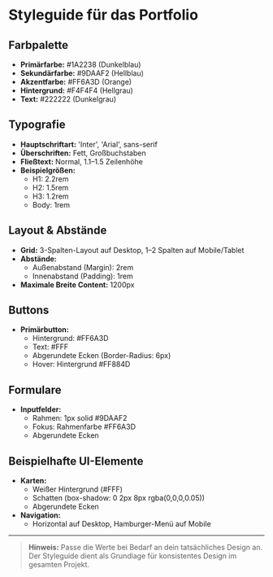 # Styleguide für das Portfolio

## Farbpalette
- **Primärfarbe:** #1A2238 (Dunkelblau)
- **Sekundärfarbe:** #9DAAF2 (Hellblau)
- **Akzentfarbe:** #FF6A3D (Orange)
- **Hintergrund:** #F4F4F4 (Hellgrau)
- **Text:** #222222 (Dunkelgrau)

## Typografie
- **Hauptschriftart:** 'Inter', 'Arial', sans-serif
- **Überschriften:** Fett, Großbuchstaben
- **Fließtext:** Normal, 1.1–1.5 Zeilenhöhe
- **Beispielgrößen:**
  - H1: 2.2rem
  - H2: 1.5rem
  - H3: 1.2rem
  - Body: 1rem

## Layout & Abstände
- **Grid:** 3-Spalten-Layout auf Desktop, 1–2 Spalten auf Mobile/Tablet
- **Abstände:**
  - Außenabstand (Margin): 2rem
  - Innenabstand (Padding): 1rem
- **Maximale Breite Content:** 1200px

## Buttons
- **Primärbutton:**
  - Hintergrund: #FF6A3D
  - Text: #FFF
  - Abgerundete Ecken (Border-Radius: 6px)
  - Hover: Hintergrund #FF884D

## Formulare
- **Inputfelder:**
  - Rahmen: 1px solid #9DAAF2
  - Fokus: Rahmenfarbe #FF6A3D
  - Abgerundete Ecken

## Beispielhafte UI-Elemente
- **Karten:**
  - Weißer Hintergrund (#FFF)
  - Schatten (box-shadow: 0 2px 8px rgba(0,0,0,0.05))
  - Abgerundete Ecken
- **Navigation:**
  - Horizontal auf Desktop, Hamburger-Menü auf Mobile

---

> **Hinweis:** Passe die Werte bei Bedarf an dein tatsächliches Design an. Der Styleguide dient als Grundlage für konsistentes Design im gesamten Projekt. 